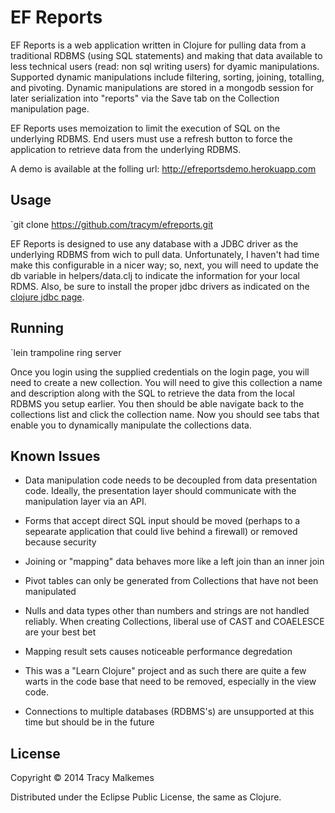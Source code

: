 # EF Reports

EF Reports is a web application written in Clojure for pulling data from a traditional RDBMS (using SQL statements) and making that data available to less technical users (read: non sql writing users) for dyamic manipulations. Supported dynamic manipulations include filtering, sorting, joining, totalling, and pivoting. Dynamic manipulations are stored in a mongodb session for later serialization into  "reports" via the Save tab on the Collection manipulation page.

EF Reports uses memoization to limit the execution of SQL on the underlying RDBMS. End users must use a refresh button to force the application to retrieve data from the underlying RDBMS.    

A demo is available at the folling url:
http://efreportsdemo.herokuapp.com

## Usage
  `git clone https://github.com/tracym/efreports.git

EF Reports is designed to use any database with a JDBC driver as the underlying RDBMS from wich to pull data. Unfortunately, I haven't had time make this configurable in a nicer way; so, next, you will need to update the db variable in helpers/data.clj to indicate the information for your local RDMS. Also, be sure to install the proper jdbc drivers as indicated on the [clojure jdbc page](https://github.com/clojure/java.jdbc). 

## Running
   `lein trampoline ring server

Once you login using the supplied credentials on the login page, you will need to create a new collection. You will need to give this collection a name and description along with the SQL to retrieve the data from the local RDBMS you setup earlier. You then should be able navigate back to the collections list and click the collection name. Now you should see tabs that enable you to dynamically manipulate the collections data.

## Known Issues

* Data manipulation code needs to be decoupled from data presentation code. Ideally, the presentation layer should communicate with the manipulation layer via an API.  

* Forms that accept direct SQL input should be moved (perhaps to a sepearate application that could live behind a firewall) or removed because security

* Joining or "mapping" data behaves more like a left join than an inner join

* Pivot tables can only be generated from Collections that have not been manipulated

* Nulls and data types other than numbers and strings are not handled reliably. When creating Collections, liberal use of CAST and COAELESCE are your best bet

* Mapping result sets causes noticeable performance degredation

* This was a "Learn Clojure" project and as such there are quite a few warts in the code base that need to be removed, especially in the view code.

* Connections to multiple databases (RDBMS's)  are unsupported at this time but should be in the future

## License

Copyright © 2014 Tracy Malkemes

Distributed under the Eclipse Public License, the same as Clojure.
